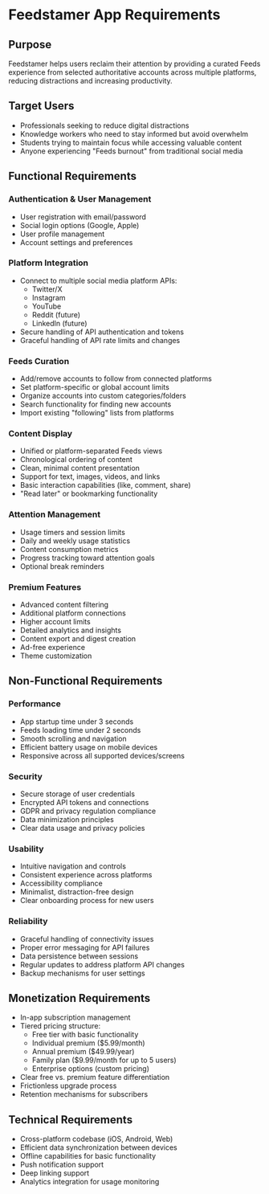 # Feedstamer App Requirements

## Purpose
Feedstamer helps users reclaim their attention by providing a curated Feeds experience from selected authoritative accounts across multiple platforms, reducing distractions and increasing productivity.

## Target Users
- Professionals seeking to reduce digital distractions
- Knowledge workers who need to stay informed but avoid overwhelm
- Students trying to maintain focus while accessing valuable content
- Anyone experiencing "Feeds burnout" from traditional social media

## Functional Requirements

### Authentication & User Management
- User registration with email/password 
- Social login options (Google, Apple)
- User profile management
- Account settings and preferences

### Platform Integration
- Connect to multiple social media platform APIs:
  - Twitter/X
  - Instagram
  - YouTube
  - Reddit (future)
  - LinkedIn (future)
- Secure handling of API authentication and tokens
- Graceful handling of API rate limits and changes

### Feeds Curation
- Add/remove accounts to follow from connected platforms
- Set platform-specific or global account limits
- Organize accounts into custom categories/folders
- Search functionality for finding new accounts
- Import existing "following" lists from platforms

### Content Display
- Unified or platform-separated Feeds views
- Chronological ordering of content
- Clean, minimal content presentation
- Support for text, images, videos, and links
- Basic interaction capabilities (like, comment, share)
- "Read later" or bookmarking functionality

### Attention Management
- Usage timers and session limits
- Daily and weekly usage statistics
- Content consumption metrics
- Progress tracking toward attention goals
- Optional break reminders

### Premium Features
- Advanced content filtering
- Additional platform connections
- Higher account limits
- Detailed analytics and insights
- Content export and digest creation
- Ad-free experience
- Theme customization

## Non-Functional Requirements

### Performance
- App startup time under 3 seconds
- Feeds loading time under 2 seconds
- Smooth scrolling and navigation
- Efficient battery usage on mobile devices
- Responsive across all supported devices/screens

### Security
- Secure storage of user credentials
- Encrypted API tokens and connections
- GDPR and privacy regulation compliance
- Data minimization principles
- Clear data usage and privacy policies

### Usability
- Intuitive navigation and controls
- Consistent experience across platforms
- Accessibility compliance
- Minimalist, distraction-free design
- Clear onboarding process for new users

### Reliability
- Graceful handling of connectivity issues
- Proper error messaging for API failures
- Data persistence between sessions
- Regular updates to address platform API changes
- Backup mechanisms for user settings

## Monetization Requirements
- In-app subscription management
- Tiered pricing structure:
  - Free tier with basic functionality
  - Individual premium ($5.99/month)
  - Annual premium ($49.99/year)
  - Family plan ($9.99/month for up to 5 users)
  - Enterprise options (custom pricing)
- Clear free vs. premium feature differentiation
- Frictionless upgrade process
- Retention mechanisms for subscribers

## Technical Requirements
- Cross-platform codebase (iOS, Android, Web)
- Efficient data synchronization between devices
- Offline capabilities for basic functionality
- Push notification support
- Deep linking support
- Analytics integration for usage monitoring